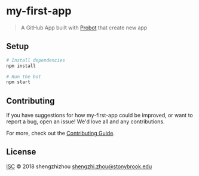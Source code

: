 # my-first-app

> A GitHub App built with [Probot](https://github.com/probot/probot) that create new app

## Setup

```sh
# Install dependencies
npm install

# Run the bot
npm start
```

## Contributing

If you have suggestions for how my-first-app could be improved, or want to report a bug, open an issue! We'd love all and any contributions.

For more, check out the [Contributing Guide](CONTRIBUTING.md).

## License

[ISC](LICENSE) © 2018 shengzhizhou <shengzhi.zhou@stonybrook.edu>
